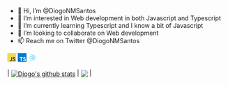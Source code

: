 - 👋 Hi, I’m @DiogoNMSantos
- 👀 I’m interested in Web development in both Javascript and Typescript
- 🌱 I’m currently learning Typescript and I know a bit of Javascript
- 💞️ I’m looking to collaborate on Web development
- 📫 Reach me on Twitter @DiogoNMSantos 

<code><img height="20" alt="javascript" src="https://raw.githubusercontent.com/github/explore/80688e429a7d4ef2fca1e82350fe8e3517d3494d/topics/javascript/javascript.png"></code>
<code><img height="20" alt="typescript" src="https://raw.githubusercontent.com/github/explore/80688e429a7d4ef2fca1e82350fe8e3517d3494d/topics/typescript/typescript.png"></code>
<code><img height="20" alt="react" src="https://raw.githubusercontent.com/github/explore/80688e429a7d4ef2fca1e82350fe8e3517d3494d/topics/react/react.png"></code>

| <a href="https://github.com/DiogoNMSantos/github-readme-stats"><img align="center" src="https://github-readme-stats.vercel.app/api?username=DiogoNMSsantos&show_icons=true&include_all_commits=true&theme=buefy&hide_border=true" alt="Diogo's github stats" /></a> | <a href="https://github.com/DiogoNMSantos/github-readme-stats"><img align="center" src="https://github-readme-stats.vercel.app/api/top-langs/?username=DiogoNMSantos&layout=compact&theme=buefy&hide_border=true" /></a> |

<!---
DiogoNMSantos/DiogoNMSantos is a ✨ special ✨ repository because its `README.md` (this file) appears on your GitHub profile.
You can click the Preview link to take a look at your changes.
--->
